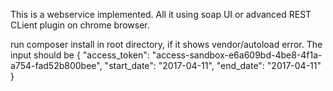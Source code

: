 This is a webservice implemented. All it using soap UI or advanced REST CLient plugin on chrome browser.

run composer install in root directory, if it shows vendor/autoload error.
The input should be 
{
	"access_token": "access-sandbox-e6a609bd-4be8-4f1a-a754-fad52b800bee",
	"start_date": "2017-04-11",
	"end_date": "2017-04-11"
}

